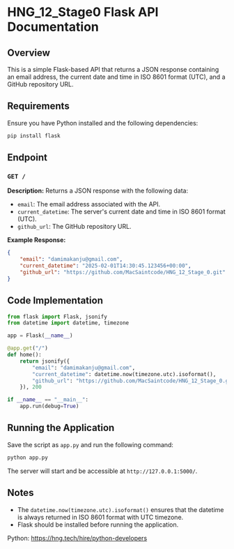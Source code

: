 
# HNG_12_Stage0 Flask API Documentation

## Overview
This is a simple Flask-based API that returns a JSON response containing an email address, the current date and time in ISO 8601 format (UTC), and a GitHub repository URL.

## Requirements
Ensure you have Python installed and the following dependencies:

```sh
pip install flask
```

## Endpoint
### `GET /`

**Description:**
Returns a JSON response with the following data:
- `email`: The email address associated with the API.
- `current_datetime`: The server's current date and time in ISO 8601 format (UTC).
- `github_url`: The GitHub repository URL.

**Example Response:**
```json
{
    "email": "damimakanju@gmail.com",
    "current_datetime": "2025-02-01T14:30:45.123456+00:00",
    "github_url": "https://github.com/MacSaintcode/HNG_12_Stage_0.git"
}
```

## Code Implementation
```python
from flask import Flask, jsonify
from datetime import datetime, timezone

app = Flask(__name__)

@app.get("/")
def home():
    return jsonify({
        "email": "damimakanju@gmail.com",
        "current_datetime": datetime.now(timezone.utc).isoformat(),
        "github_url": "https://github.com/MacSaintcode/HNG_12_Stage_0.git"
    }), 200

if __name__ == "__main__":
    app.run(debug=True)
```

## Running the Application
Save the script as `app.py` and run the following command:
```sh
python app.py
```
The server will start and be accessible at `http://127.0.0.1:5000/`.

## Notes
- The `datetime.now(timezone.utc).isoformat()` ensures that the datetime is always returned in ISO 8601 format with UTC timezone.
- Flask should be installed before running the application.

Python: https://hng.tech/hire/python-developers